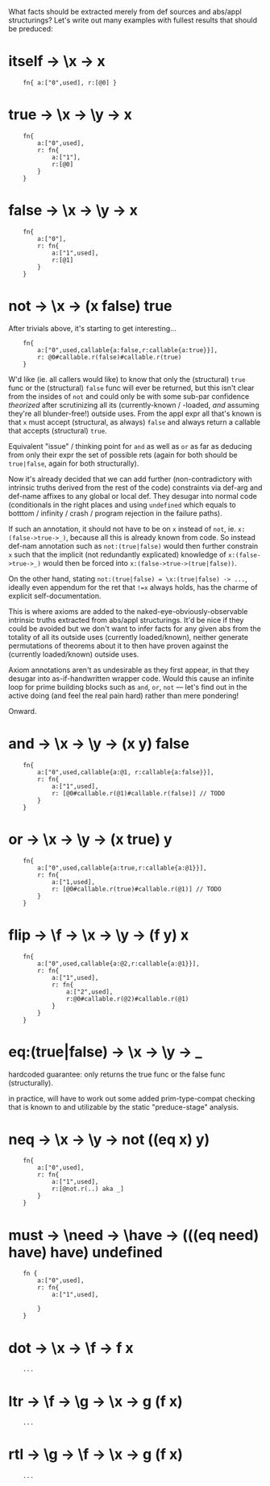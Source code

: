 
What facts should be extracted merely from def sources and abs/appl structurings?
Let's write out many examples with fullest results that should be preduced:

# itself -> \x -> x

```
    fn{ a:["0",used], r:[@0] }
```

# true -> \x -> \y -> x

```
    fn{
        a:["0",used],
        r: fn{
            a:["1"],
            r:[@0]
        }
    }
```

# false -> \x -> \y -> x

```
    fn{
        a:["0"],
        r: fn{
            a:["1",used],
            r:[@1]
        }
    }
```

# not -> \x -> (x false) true

After trivials above, it's starting to get interesting...

```
    fn{
        a:["0",used,callable{a:false,r:callable{a:true}}],
        r: @0#callable.r(false)#callable.r(true)
    }
```

W'd like (ie. all callers would like) to know that only the (structural) `true`
func or the (structural) `false` func will ever be returned, but this isn't
clear from the insides of `not` and could only be with some sub-par confidence
_theorized_ after scrutinizing all its (currently-known / -loaded, _and_
assuming they're all blunder-free!) outside uses.
From the appl expr all that's known is that `x` must accept (structural, as
always) `false` and always return a callable that accepts (structural) `true`.

Equivalent "issue" / thinking point for `and` as well as `or` as far as
deducing from only their expr the set of possible rets (again for both should
be `true|false`, again for both structurally).

Now it's already decided that we can add further (non-contradictory with
intrinsic truths derived from the rest of the code) constraints via def-arg
and def-name affixes to any global or local def. They desugar into normal
code (conditionals in the right places and using `undefined` which equals
to botttom / infinity / crash / program rejection in the failure paths).

If such an annotation, it should not have to be on `x` instead of `not`, ie.
`x:(false->true->_)`, because all this is already known from code. So instead
def-nam annotation such as `not:(true|false)` would then further constrain `x`
such that the implicit (not redundantly explicated) knowledge of
`x:(false->true->_)` would then be forced into `x:(false->true->(true|false))`.

On the other hand, stating `not:(true|false) = \x:(true|false) -> ...`, ideally
even appendum for the ret that `!=x` always holds, has the charme of explicit
self-documentation.

This is where axioms are added to the naked-eye-obviously-observable intrinsic
truths extracted from abs/appl structurings. It'd be nice if they could be avoided
but we don't want to infer facts for any given abs from the totality of all
its outside uses (currently loaded/known), neither generate permutations of
theorems about it to then have proven against the (currently loaded/known)
outside uses.

Axiom annotations aren't as undesirable as they first appear, in that they
desugar into as-if-handwritten wrapper code. Would this cause an infinite loop
for prime building blocks such as `and`, `or`, `not` &mdash; let's find out
in the active doing (and feel the real pain hard) rather than mere pondering!

Onward.

# and -> \x -> \y -> (x y) false

```
    fn{
        a:["0",used,callable{a:@1, r:callable{a:false}}],
        r: fn{
            a:["1",used],
            r: [@0#callable.r(@1)#callable.r(false)] // TODO
        }
    }
```

# or -> \x -> \y -> (x true) y

```
    fn{
        a:["0",used,callable{a:true,r:callable{a:@1}}],
        r: fn{
            a:["1,used],
            r: [@0#callable.r(true)#callable.r(@1)] // TODO
        }
    }
```

# flip -> \f -> \x -> \y -> (f y) x

```
    fn{
        a:["0",used,callable{a:@2,r:callable{a:@1}}],
        r: fn{
            a:["1",used],
            r: fn{
                a:["2",used],
                r:@0#callable.r(@2)#callable.r(@1)
            }
        }
    }
```

# eq:(true|false) -> \x -> \y -> _

hardcoded guarantee: only returns the true func or the false func (structurally).

in practice, will have to work out some added prim-type-compat checking that
is known to and utilizable by the static "preduce-stage" analysis.

# neq -> \x -> \y -> not ((eq x) y)

```
    fn{
        a:["0",used],
        r: fn{
            a:["1",used],
            r:[@not.r(..) aka _]
        }
    }
```

# must -> \need -> \have -> (((eq need) have) have) undefined

```
    fn {
        a:["0",used],
        r: fn{
            a:["1",used],

        }
    }
```

# dot -> \x -> \f -> f x

```
    ...
```

# ltr -> \f -> \g -> \x -> g (f x)

```
    ...
```

# rtl -> \g -> \f -> \x -> g (f x)

```
    ...
```

